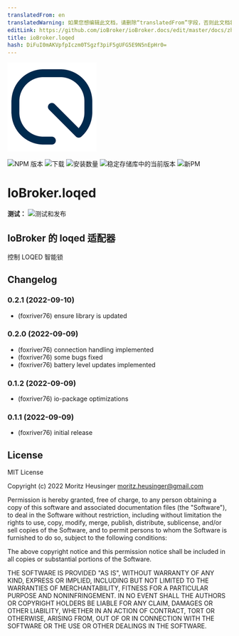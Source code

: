 ```yaml
---
translatedFrom: en
translatedWarning: 如果您想编辑此文档，请删除“translatedFrom”字段，否则此文档将再次自动翻译
editLink: https://github.com/ioBroker/ioBroker.docs/edit/master/docs/zh-cn/adapterref/iobroker.loqed/README.md
title: ioBroker.loqed
hash: DiFuI0mAKVpfpIczm0TSgzf3piF5gUFG5E9N5nEpHr0=
---
```

![标识](../../../en/adapterref/iobroker.loqed/admin/loqed.png)

![NPM 版本](https://img.shields.io/npm/v/iobroker.loqed.svg)
![下载](https://img.shields.io/npm/dm/iobroker.loqed.svg)
![安装数量](https://iobroker.live/badges/loqed-installed.svg)
![稳定存储库中的当前版本](https://iobroker.live/badges/loqed-stable.svg)
![新PM](https://nodei.co/npm/iobroker.loqed.png?downloads=true)

# IoBroker.loqed
**测试：** ![测试和发布](https://github.com/foxriver76/ioBroker.loqed/workflows/Test%20and%20Release/badge.svg)

## IoBroker 的 loqed 适配器
控制 LOQED 智能锁

## Changelog
<!--
    Placeholder for the next version (at the beginning of the line):
    ### **WORK IN PROGRESS**
-->
### 0.2.1 (2022-09-10)
* (foxriver76) ensure library is updated

### 0.2.0 (2022-09-09)
* (foxriver76) connection handling implemented
* (foxriver76) some bugs fixed
* (foxriver76) battery level updates implemented

### 0.1.2 (2022-09-09)
* (foxriver76) io-package optimizations

### 0.1.1 (2022-09-09)
* (foxriver76) initial release

## License
MIT License

Copyright (c) 2022 Moritz Heusinger <moritz.heusinger@gmail.com>

Permission is hereby granted, free of charge, to any person obtaining a copy
of this software and associated documentation files (the "Software"), to deal
in the Software without restriction, including without limitation the rights
to use, copy, modify, merge, publish, distribute, sublicense, and/or sell
copies of the Software, and to permit persons to whom the Software is
furnished to do so, subject to the following conditions:

The above copyright notice and this permission notice shall be included in all
copies or substantial portions of the Software.

THE SOFTWARE IS PROVIDED "AS IS", WITHOUT WARRANTY OF ANY KIND, EXPRESS OR
IMPLIED, INCLUDING BUT NOT LIMITED TO THE WARRANTIES OF MERCHANTABILITY,
FITNESS FOR A PARTICULAR PURPOSE AND NONINFRINGEMENT. IN NO EVENT SHALL THE
AUTHORS OR COPYRIGHT HOLDERS BE LIABLE FOR ANY CLAIM, DAMAGES OR OTHER
LIABILITY, WHETHER IN AN ACTION OF CONTRACT, TORT OR OTHERWISE, ARISING FROM,
OUT OF OR IN CONNECTION WITH THE SOFTWARE OR THE USE OR OTHER DEALINGS IN THE
SOFTWARE.